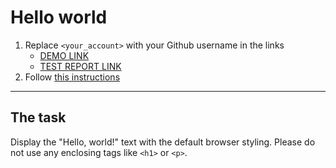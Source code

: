 # Hello world
1. Replace `<your_account>` with your Github username in the links
    - [DEMO LINK](https://mgrinko.github.io/layout_hello-world/) <br>
    - [TEST REPORT LINK](https://mgrinko.github.io/layout_hello-world/report/html_report/)
2. Follow [this instructions](https://mate-academy.github.io/layout_task-guideline/)
___

## The task
Display the "Hello, world!" text with the default browser styling. Please do not
use any enclosing tags like `<h1>` or `<p>`.
